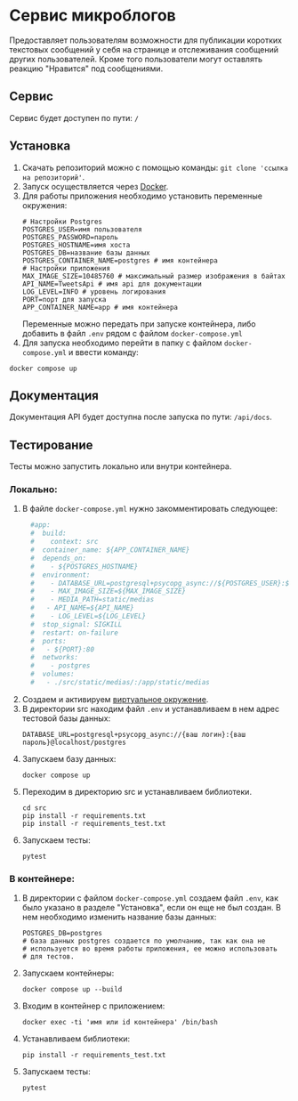 # Сервис микроблогов
Предоставляет пользователям возможности для публикации коротких текстовых сообщений 
у себя на странице и отслеживания сообщений других пользователей. Кроме того пользователи могут 
оставлять реакцию "Нравится" под сообщениями.

## Сервис
Сервис будет доступен по пути: `/`

## Установка
1. Скачать репозиторий можно с помощью команды: `git clone 'ссылка на репозиторий'`.
2. Запуск осуществляется через [Docker](https://docs.docker.com/engine/install/).
3. Для работы приложения необходимо установить переменные окружения:
    ```properties
    # Настройки Postgres
    POSTGRES_USER=имя пользователя
    POSTGRES_PASSWORD=пароль
    POSTGRES_HOSTNAME=имя хоста
    POSTGRES_DB=название базы данных
    POSTGRES_CONTAINER_NAME=postgres # имя контейнера
    # Настройки приложения 
    MAX_IMAGE_SIZE=10485760 # максимальный размер изображения в байтах
    API_NAME=TweetsApi # имя api для документации
    LOG_LEVEL=INFO # уровень логирования
    PORT=порт для запуска
    APP_CONTAINER_NAME=app # имя контейнера
    ```
   Переменные можно передать при запуске контейнера, либо добавить в файл `.env` рядом с 
файлом `docker-compose.yml`
4. Для запуска необходимо перейти в папку с файлом `docker-compose.yml` и ввести команду:
```shell
docker compose up
```
## Документация
Документация API будет доступна после запуска по пути: `/api/docs`.
## Тестирование
Тесты можно запустить локально или внутри контейнера.
### Локально:
1. В файле `docker-compose.yml` нужно закомментировать следующее:
    ```yaml
      #app:
      #  build:
      #    context: src
      #  container_name: ${APP_CONTAINER_NAME}
      #  depends_on:
      #    - ${POSTGRES_HOSTNAME}
      #  environment:
      #    - DATABASE_URL=postgresql+psycopg_async://${POSTGRES_USER}:${POSTGRES_PASSWORD}@${POSTGRES_HOSTNAME}/${POSTGRES_DB}
      #    - MAX_IMAGE_SIZE=${MAX_IMAGE_SIZE}
      #    - MEDIA_PATH=static/medias
      #   - API_NAME=${API_NAME}
      #    - LOG_LEVEL=${LOG_LEVEL}
      #  stop_signal: SIGKILL
      #  restart: on-failure
      #  ports:
      #   - ${PORT}:80
      #  networks:
      #    - postgres
      #  volumes:
      #   - ./src/static/medias/:/app/static/medias
    ```
2. Создаем и активируем [виртуальное окружение](https://docs.python.org/3/tutorial/venv.html).
3. В директории src находим файл `.env` и устанавливаем в нем адрес тестовой базы данных:
    ```properties
    DATABASE_URL=postgresql+psycopg_async://{ваш логин}:{ваш пароль}@localhost/postgres
    ```
4. Запускаем базу данных:
    ```shell
   docker compose up
    ```
5. Переходим в директорию src и устанавливаем библиотеки.
    ```shell
   cd src
   pip install -r requirements.txt
   pip install -r requirements_test.txt
    ```
6. Запускаем тесты:
    ```shell
   pytest
    ```
### В контейнере:
1. В директории с файлом `docker-compose.yml` создаем файл `.env`, как было 
указано в разделе "Установка", если он еще не был создан. В нем необходимо изменить
название базы данных:
    ```properties
    POSTGRES_DB=postgres
   # база данных postgres создается по умолчанию, так как она не 
   # используется во время работы приложения, ее можно использовать
   # для тестов.
    ```
2. Запускаем контейнеры:
    ```shell
   docker compose up --build
   ```
3. Входим в контейнер с приложением:
   ```shell
   docker exec -ti 'имя или id контейнера' /bin/bash
   ```
4. Устанавливаем библиотеки:
   ```shell
   pip install -r requirements_test.txt
   ```
5. Запускаем тесты:
   ```shell
   pytest
   ```


